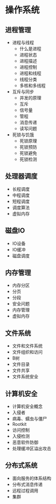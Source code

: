 # 操作系统

## 进程管理

- 进程与线程
    - 什么是进程
    - 进程状态
    - 进程描述
    - 进程控制
    - 进程和线程
    - 线程分类
    - 多核和多线程
- 互斥与同步
    - 并发的原理
    - 互斥
    - 信号量
    - 管程
    - 消息传递
    - 读写问题
- 死锁与饥饿
    - 死锁原理
    - 死锁预防
    - 死锁避免
    - 死锁检测

## 处理器调度

- 长程调度
- 中程调度
- 短程调度
- 调度算法
- 虚拟内存

## 磁盘IO

- IO设备
- IO缓冲
- 磁盘调度

## 内存管理

- 内存分区
- 分页
- 分段
- 安全问题
- 内存管理
- 虚拟内存

## 文件系统

- 文件和文件系统
- 文件组织和访问
- B树
- 文件目录
- 文件共享
- 文件系统安全

## 计算机安全

- 计算机安全概念
- 入侵者
- 病毒、蠕虫与僵尸
- Rootkit
- 访问控制
- 入侵检测
- 恶意软件防御
- 处理缓冲区溢出攻击


## 分布式系统

- 面向服务的体系结构
- 分布式消息传递
- 远程过程调用
- 集群

